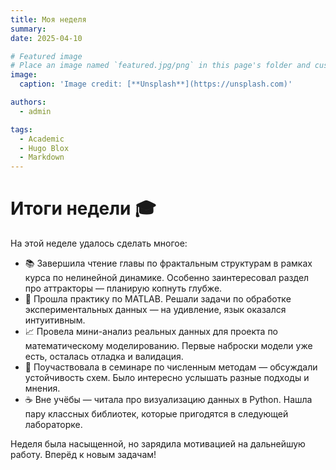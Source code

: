 ```yaml
---
title: Моя неделя
summary: 
date: 2025-04-10

# Featured image
# Place an image named `featured.jpg/png` in this page's folder and customize its options here.
image:
  caption: 'Image credit: [**Unsplash**](https://unsplash.com)'

authors:
  - admin

tags:
  - Academic
  - Hugo Blox
  - Markdown
---
```


# Итоги недели 🎓

На этой неделе удалось сделать многое:

- 📚 Завершила чтение главы по фрактальным структурам в рамках курса по нелинейной динамике. Особенно заинтересовал раздел про аттракторы — планирую копнуть глубже.
- 🧠 Прошла практику по MATLAB. Решали задачи по обработке экспериментальных данных — на удивление, язык оказался интуитивным.
- 📈 Провела мини-анализ реальных данных для проекта по математическому моделированию. Первые наброски модели уже есть, осталась отладка и валидация.
- 💬 Поучаствовала в семинаре по численным методам — обсуждали устойчивость схем. Было интересно услышать разные подходы и мнения.
- ☕ Вне учёбы — читала про визуализацию данных в Python. Нашла пару классных библиотек, которые пригодятся в следующей лабораторке.

Неделя была насыщенной, но зарядила мотивацией на дальнейшую работу. Вперёд к новым задачам!

